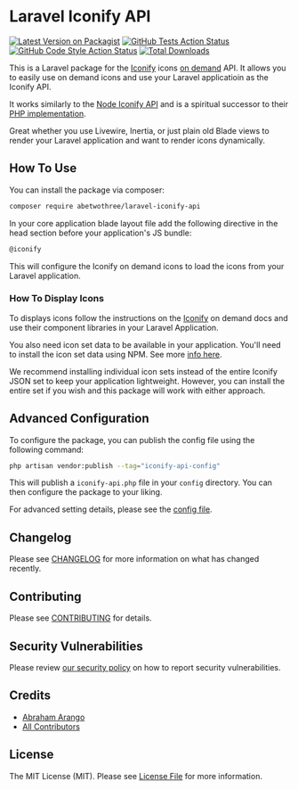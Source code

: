 # Laravel Iconify API

[![Latest Version on Packagist](https://img.shields.io/packagist/v/abetwothree/laravel-iconify-api.svg?style=flat-square)](https://packagist.org/packages/abetwothree/laravel-iconify-api)
[![GitHub Tests Action Status](https://img.shields.io/github/actions/workflow/status/abetwothree/laravel-iconify-api/run-tests.yml?branch=main&label=tests&style=flat-square)](https://github.com/abetwothree/laravel-iconify-api/actions?query=workflow%3Arun-tests+branch%3Amain)
[![GitHub Code Style Action Status](https://img.shields.io/github/actions/workflow/status/abetwothree/laravel-iconify-api/fix-php-code-style-issues.yml?branch=main&label=code%20style&style=flat-square)](https://github.com/abetwothree/laravel-iconify-api/actions?query=workflow%3A"Fix+PHP+code+style+issues"+branch%3Amain)
[![Total Downloads](https://img.shields.io/packagist/dt/abetwothree/laravel-iconify-api.svg?style=flat-square)](https://packagist.org/packages/abetwothree/laravel-iconify-api)

This is a Laravel package for the [Iconify](https://iconify.design/index.html) icons [on demand](https://iconify.design/docs/icon-components/) API. It allows you to easily use on demand icons and use your Laravel applicatioin as the Iconify API.

It works similarly to the [Node Iconify API](https://github.com/iconify/api) and is a spiritual successor to their [PHP implementation](https://github.com/iconify/api.php).

Great whether you use Livewire, Inertia, or just plain old Blade views to render your Laravel application and want to render icons dynamically.

## How To Use

You can install the package via composer:

```bash
composer require abetwothree/laravel-iconify-api
```

In your core application blade layout file add the following directive in the head section before your application's JS bundle:

```html
@iconify
```

This will configure the Iconify on demand icons to load the icons from your Laravel application.

### How To Display Icons

To displays icons follow the instructions on the [Iconify](https://iconify.design/docs/icon-components/) on demand docs and use their component libraries in your Laravel Application.

You also need icon set data to be available in your application. You'll need to install the icon set data using NPM. See more [info here](https://iconify.design/docs/icons/icon-data.html#sources).

We recommend installing individual icon sets instead of the entire Iconify JSON set to keep your application lightweight. However, you can install the entire set if you wish and this package will work with either approach.

## Advanced Configuration

To configure the package, you can publish the config file using the following command:

```bash
php artisan vendor:publish --tag="iconify-api-config"
```

This will publish a `iconify-api.php` file in your `config` directory. You can then configure the package to your liking.

For advanced setting details, please see the [config file](config/iconify-api.php).

## Changelog

Please see [CHANGELOG](CHANGELOG.md) for more information on what has changed recently.

## Contributing

Please see [CONTRIBUTING](CONTRIBUTING.md) for details.

## Security Vulnerabilities

Please review [our security policy](../../security/policy) on how to report security vulnerabilities.

## Credits

- [Abraham Arango](https://github.com/abetwothree)
- [All Contributors](../../contributors)

## License

The MIT License (MIT). Please see [License File](LICENSE.md) for more information.

